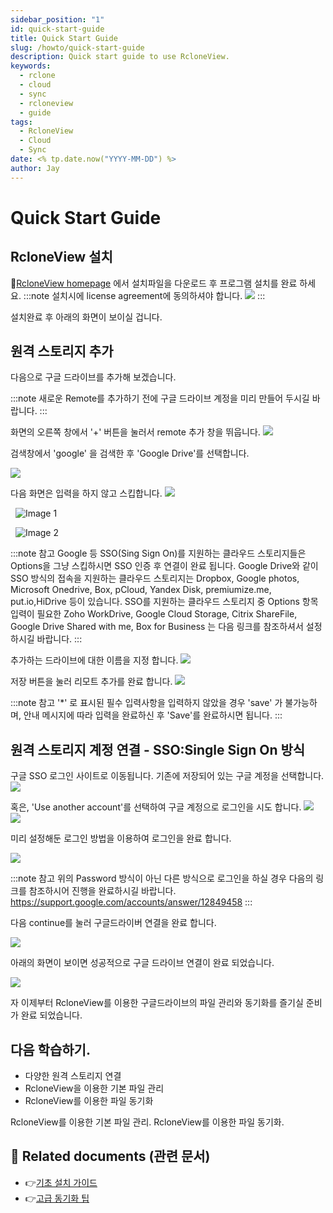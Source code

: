 ```yaml
---
sidebar_position: "1"
id: quick-start-guide
title: Quick Start Guide
slug: /howto/quick-start-guide
description: Quick start guide to use RcloneView.
keywords:
  - rclone
  - cloud
  - sync
  - rcloneview
  - guide
tags:
  - RcloneView
  - Cloud
  - Sync
date: <% tp.date.now("YYYY-MM-DD") %>
author: Jay
---
```


# Quick Start Guide

## RcloneView 설치

[RcloneView homepage](https://rcloneview.com/src/download.html) 에서 설치파일을 다운로드 후 프로그램 설치를 완료
하세요. 
:::note
설치시에 license agreement에 동의하셔야 합니다. 
![](img/Pasted%20image%2020250506191753.png)
:::

설치완료 후 아래의 화면이 보이실 겁니다. 

## 원격 스토리지 추가

다음으로 구글 드라이브를 추가해 보겠습니다. 

:::note
새로운 Remote를 추가하기 전에 구글 드라이브 계정을 미리 만들어 두시길 바랍니다. 
:::

화면의 오른쪽 창에서 '+' 버튼을 눌러서 remote 추가 창을 뛰웁니다.
![](img/Pasted%20image%2020250508144524.png)


검색창에서 'google' 을 검색한 후 'Google Drive'를 선택합니다. 

![](img/Pasted%20image%2020250508154442.png)

다음 화면은 입력을 하지 않고 스킵합니다. 
![](img/Pasted%20image%2020250508160223.png)


<div class="img-grid-2">

  <img src="img/Pasted%20image%2020250508154442.png" alt="Image 1" />

  <img src="img/Pasted%20image%2020250508160223.png" alt="Image 2" />

</div>

:::note 참고
Google 등 SSO(Sing Sign On)를 지원하는 클라우드 스토리지들은 Options을 그냥 스킵하시면 SSO 인증 후 연결이 완료 됩니다.
Google Drive와 같이 SSO 방식의 접속을 지원하는 클라우드 스토리지는 Dropbox, Google photos, Microsoft Onedrive, Box, pCloud, Yandex Disk, premiumize.me, put.io,HiDrive 등이 있습니다.
SSO를 지원하는 클라우드 스토리지 중 Options 항목 입력이 필요한 Zoho WorkDrive, Google Cloud Storage, Citrix ShareFile, Google Drive Shared with me, Box for Business 는 다음 링크를 참조하셔서 설정하시길 바랍니다. 
:::

추가하는 드라이브에 대한 이름을 지정 합니다. 
![](img/Pasted%20image%2020250508160259.png)

저장 버튼을 눌러 리모트 추가를 완료 합니다. 
![](img/Pasted%20image%2020250508160511.png)

:::note 참고
'*' 로 표시된 필수 입력사항을 입력하지 않았을 경우 'save' 가 불가능하며, 안내 메시지에 따라 입력을 완료하신 후 'Save'를 완료하시면 됩니다.
:::

## 원격 스토리지 계정 연결 - SSO:Single Sign On 방식

구글 SSO 로그인 사이트로 이동됩니다. 
기존에 저장되어 있는 구글 계정을 선택합니다.
![](img/Pasted%20image%2020250508163942.png)

혹은, 'Use another account'를 선택하여 구글 계정으로 로그인을 시도 합니다.
![](img/Pasted%20image%2020250508164017.png)
![](img/Pasted%20image%2020250508163753.png)


미리 설정해둔 로그인 방법을 이용하여 로그인을 완료 합니다. 


![](img/Pasted%20image%2020250508164537.png)

:::note 참고
위의 Password 방식이 아닌 다른 방식으로 로그인을 하실 경우 다음의 링크를 참조하시어 진행을 완료하시길 바랍니다. https://support.google.com/accounts/answer/12849458 
:::

다음 continue를 눌러 구글드라이버 연결을 완료 합니다. 

![](img/Pasted%20image%2020250508170238.png)

아래의 화면이 보이면 성공적으로 구글 드라이브 연결이 완료 되었습니다. 

![](img/Pasted%20image%2020250508170443.png)

자 이제부터 RcloneView를 이용한 구글드라이브의 파일 관리와 동기화를 즐기실 준비가 완료 되었습니다. 

## 다음 학습하기.

- 다양한 원격 스토리지 연결
- RcloneView을 이용한 기본 파일 관리
- RcloneView를 이용한 파일 동기화

RcloneView를 이용한 기본 파일 관리.
RcloneView를 이용한 파일 동기화.

## 📎 Related documents (관련 문서)

- 👉[기초 설치 가이드](app://obsidian.md/tutorials/install-guide)
- 👉[고급 동기화 팁](app://obsidian.md/guides/advanced-sync)


